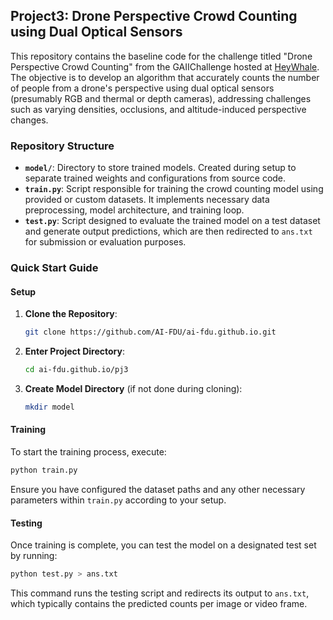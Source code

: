 ## Project3: Drone Perspective Crowd Counting using Dual Optical Sensors

This repository contains the baseline code for the challenge titled "Drone Perspective Crowd Counting" from the GAIIChallenge hosted at [HeyWhale](https://www.heywhale.com/org/2024gaiic/competition/area/65f7b42e019d8282037f8924). The objective is to develop an algorithm that accurately counts the number of people from a drone's perspective using dual optical sensors (presumably RGB and thermal or depth cameras), addressing challenges such as varying densities, occlusions, and altitude-induced perspective changes.

### Repository Structure

- **`model/`**: Directory to store trained models. Created during setup to separate trained weights and configurations from source code.
- **`train.py`**: Script responsible for training the crowd counting model using provided or custom datasets. It implements necessary data preprocessing, model architecture, and training loop.
- **`test.py`**: Script designed to evaluate the trained model on a test dataset and generate output predictions, which are then redirected to `ans.txt` for submission or evaluation purposes.

### Quick Start Guide

#### Setup

1. **Clone the Repository**:
   ```bash
   git clone https://github.com/AI-FDU/ai-fdu.github.io.git
   ```

2. **Enter Project Directory**:
   ```bash
   cd ai-fdu.github.io/pj3
   ```

3. **Create Model Directory** (if not done during cloning):
   ```bash
   mkdir model
   ```

#### Training

To start the training process, execute:
```bash
python train.py
```
Ensure you have configured the dataset paths and any other necessary parameters within `train.py` according to your setup.

#### Testing

Once training is complete, you can test the model on a designated test set by running:
```bash
python test.py > ans.txt
```
This command runs the testing script and redirects its output to `ans.txt`, which typically contains the predicted counts per image or video frame.
